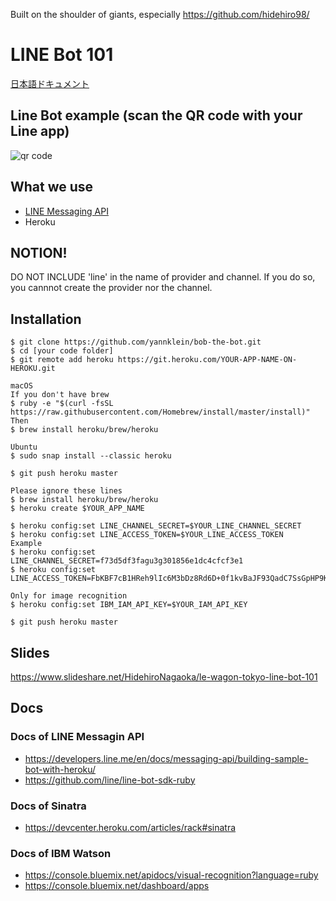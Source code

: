 Built on the shoulder of giants, especially https://github.com/hidehiro98/

# LINE Bot 101

[日本語ドキュメント](README.ja.md)

## Line Bot example (scan the QR code with your Line app)
![qr code](https://github.com/YannKlein/bob-the-bot/blob/master/images/qrcode.png?raw=true)

## What we use
- [LINE Messaging API](https://developers.line.me/en/docs/messaging-api/)
- Heroku

## NOTION!
DO NOT INCLUDE 'line' in the name of provider and channel.
If you do so, you cannnot create the provider nor the channel.

## Installation
```
$ git clone https://github.com/yannklein/bob-the-bot.git
$ cd [your code folder]
$ git remote add heroku https://git.heroku.com/YOUR-APP-NAME-ON-HEROKU.git

macOS
If you don't have brew
$ ruby -e "$(curl -fsSL https://raw.githubusercontent.com/Homebrew/install/master/install)"
Then
$ brew install heroku/brew/heroku

Ubuntu
$ sudo snap install --classic heroku

$ git push heroku master

Please ignore these lines
$ brew install heroku/brew/heroku
$ heroku create $YOUR_APP_NAME

$ heroku config:set LINE_CHANNEL_SECRET=$YOUR_LINE_CHANNEL_SECRET
$ heroku config:set LINE_ACCESS_TOKEN=$YOUR_LINE_ACCESS_TOKEN
Example
$ heroku config:set LINE_CHANNEL_SECRET=f73d5df3fagu3g301856e1dc4cfcf3e1
$ heroku config:set LINE_ACCESS_TOKEN=FbKBF7cB1HReh9lIc6M3bDz8Rd6D+0f1kvBaJF93QadC7SsGpHP9K1EOOYkbwRThXHdVSSupJ4TgKMEtE/LbnE2heif2GZci+ntGdP89cGfrbLiofFFBlrFygi58f/B5UsvqkvlfNM7BHddRZhhV2RgdB04t89/1O/w1cDnyilFU=

Only for image recognition
$ heroku config:set IBM_IAM_API_KEY=$YOUR_IAM_API_KEY

$ git push heroku master
```

## Slides
https://www.slideshare.net/HidehiroNagaoka/le-wagon-tokyo-line-bot-101

## Docs
### Docs of LINE Messagin API
- https://developers.line.me/en/docs/messaging-api/building-sample-bot-with-heroku/
- https://github.com/line/line-bot-sdk-ruby

### Docs of Sinatra
- https://devcenter.heroku.com/articles/rack#sinatra

### Docs of IBM Watson
- https://console.bluemix.net/apidocs/visual-recognition?language=ruby
- https://console.bluemix.net/dashboard/apps
